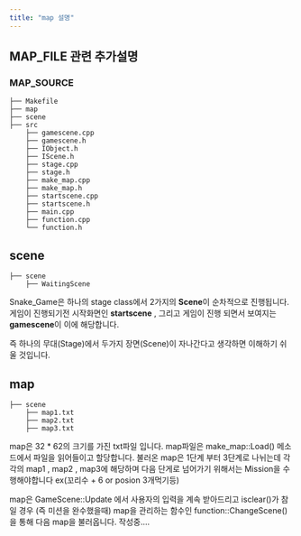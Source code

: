 ```yaml
---
title: "map 설명"
--- 
```


## MAP_FILE 관련 추가설명

### MAP_SOURCE
```
├── Makefile
├── map
├── scene
├── src
    ├── gamescene.cpp
    ├── gamescene.h
    ├── IObject.h
    ├── IScene.h
    ├── stage.cpp
    ├── stage.h
    ├── make_map.cpp
    ├── make_map.h
    ├── startscene.cpp
    ├── startscene.h
    ├── main.cpp
    ├── function.cpp
    └── function.h
```

## scene
```
├── scene
    ├── WaitingScene
```     


Snake_Game은 하나의 stage class에서 2가지의 **Scene**이 순차적으로 진행됩니다. 게임이 진행되기전 시작화면인 **startscene** , 그리고 게임이 진행
되면서 보여지는 **gamescene**이 이에 해당합니다.   

즉 하나의 무대(Stage)에서 두가지 장면(Scene)이 자나간다고 생각하면 이해하기 쉬울 것입니다.


## map
```
├── scene
    ├── map1.txt
    ├── map2.txt
    ├── map3.txt
```     
map은 32 * 62의 크기를 가진 txt파일 입니다. map파일은 make_map::Load() 메소드에서 파일을 읽어들이고 할당합니다. 불러온 map은 1단계 부터
3단계로 나뉘는데 각각의 map1 , map2 , map3에 해당하며 다음 단게로 넘어가기 위해서는 Mission을 수행해야합니다 ex(꼬리수 + 6 or posion 3개먹기등)   

map은 GameScene::Update 에서 사용자의 입력을 계속 받아드리고 isclear()가 참일 경우 (즉 미션을 완수했을때) map을 관리하는 함수인 function::ChangeScene()을 통해 다음 map을 불러옵니다.   작성중....








